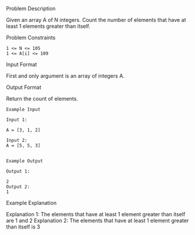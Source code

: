 Problem Description

Given an array A of N integers. Count the number of elements that have at least 1 elements greater than itself.


Problem Constraints

    1 <= N <= 105
    1 <= A[i] <= 109


Input Format

First and only argument is an array of integers A.


Output Format

Return the count of elements.


    Example Input
    
    Input 1:
    
    A = [3, 1, 2]
    
    Input 2:
    A = [5, 5, 3]
    
    
    Example Output
    
    Output 1:
    
    2
    Output 2:
    1


Example Explanation

Explanation 1:
The elements that have at least 1 element greater than itself are 1 and 2
Explanation 2:
The elements that have at least 1 element greater than itself is 3